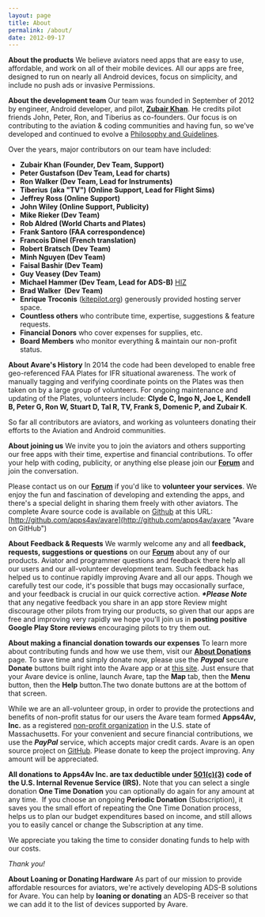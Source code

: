 ```yaml
---
layout: page
title: About
permalink: /about/
date: 2012-09-17
---
```


**About the products**
We believe aviators need apps that are easy to
use, affordable, and work on all of their mobile devices. All our apps
are free, designed to run on nearly all Android devices, focus on
simplicity, and include no push ads or invasive Permissions.

**About the development team**
Our team was founded in September of
2012 by engineer, Android developer, and pilot, **[Zubair Khan](http://zk4u.blogspot.com/ "Zubair's Blog")**.
He credits pilot friends John, Peter, Ron, and Tiberius as
co-founders. Our focus is on contributing to the aviation & coding
communities and having fun, so we've developed and continued to evolve
a [Philosophy and Guidelines](https://apps4av.net/site/about-2/philosophy/ "Philosophy").

Over the years, major contributors on our team have included:
- **Zubair Khan (Founder, Dev Team, Support)**
- **Peter Gustafson (Dev Team, Lead for charts)**
- **Ron Walker (Dev Team, Lead for Instruments)**
- **Tiberius** **(aka "TV")** **(Online Support, Lead for Flight Sims)**
- **Jeffrey Ross (Online Support)**
- **John Wiley **(Online Support, Publicity)****
- **Mike Rieker (Dev Team)**
- **Rob Aldred (World Charts and Plates)**
- **Frank Santoro (FAA correspondence)**
- **Francois Dinel (French translation)**
- **Robert Bratsch (Dev Team)**
- **Minh Nguyen **(Dev Team)****
- **Faisal Bashir **(Dev Team)****
- **Guy Veasey **(Dev Team)****
- **Michael Hammer (Dev Team, Lead for ADS-B)** [HIZ](https://hiz.ch/index.php/home/adsb-receiver "HIZ website")
- **Brad Walker  (Dev Team)**
- **Enrique Troconis** ([kitepilot.org](http://kitepilot.org/ "KitePilot.org Web Services")) generously provided hosting server space.
- **Countless others** who contribute time, expertise, suggestions & feature requests.
- **Financial Donors** who cover expenses for supplies, etc.
- **Board Members** who monitor everything & maintain our non-profit status.

**About Avare's History**
In 2014 the code had been developed to enable free geo-referenced FAA
Plates for IFR situational awareness. The work of manually tagging and
verifying coordinate points on the Plates was then taken on by a large
group of volunteers. For ongoing maintenance and updating of the
Plates, volunteers include: **Clyde C, Ingo N, Joe L, Kendell B, Peter
G, Ron W, Stuart D, Tal R, TV, Frank S, Domenic P, and Zubair K**.

So far all contributors are aviators, and working as volunteers
donating their efforts to the Aviation and Android communities.

**About joining us**
We invite you to join the aviators and others supporting our free apps
with their time, expertise and financial contributions. To offer your
help with coding, publicity, or anything else please join our
[**Forum**](https://groups.google.com/d/forum/apps4av-forum "Apps4Av Forum on Google Groups") 
and join the conversation.

Please contact us on our
[**Forum**](https://groups.google.com/forum/#!forum/apps4av-forum) if
you'd like to **volunteer your services**. We enjoy the fun and
fascination of developing and extending the apps, and there's a
special delight in sharing them freely with other aviators. The
complete Avare source code is available on
[Github](https://github.com/about "About GitHub") at this URL:
[http://github.com/apps4av/avare](http://github.com/apps4av/avare "Avare on GitHub")

**About Feedback & Requests**
We warmly welcome any and all **feedback, requests, suggestions or
questions** on our
**[Forum](https://groups.google.com/forum/#!forum/apps4av-forum "Apps4Av Forum")**
about any of our products. Aviator and programmer questions and
feedback there help all our users and our all-volunteer development
team. Such feedback has helped us to continue rapidly improving Avare
and all our apps. Though we carefully test our code, it's possible that 
bugs may occasionally surface, and your feedback is crucial in our quick
corrective action. _**\*Please Note**_ that any negative feedback you
share in an app store Review might discourage other pilots from trying
our products, so given that our apps are free and improving very rapidly we
hope you'll join us in **posting positive Google Play Store reviews**
encouraging pilots to try them out.

**About making a financial donation towards our expenses**
To learn more 
about contributing funds and how we use them, visit our
[**About Donations**](/donate.html "About Donations") page. To save
time and simply donate now, please use the **_Paypal_** secure
**Donate** buttons built right into the Avare app or at
[this site](/donate.html). Just ensure that your Avare device is online,
launch Avare, tap the **Map** tab, then the **Menu** button, then the
**Help** button.The two donate buttons are at the bottom of that
screen.

While we are an all-volunteer group, in order to provide the
protections and benefits of non-profit status for our users the Avare
team formed **Apps4Av, Inc.** as a registered 
[non-profit organization](http://corp.sec.state.ma.us/CorpWeb/CorpSearch/CorpSummary.aspx?FEIN=463956765 "Non-Profit Status") 
in the U.S. state of Massachusetts. For your convenient and secure
financial contributions, we use the _**PayPal**_ service, which
accepts major credit cards. Avare is an open source project on
[GitHub](http://github.com/apps4av/avare "Avare Source Code on Github"). 
Please donate to keep the project improving. Any amount will
be appreciated.

**All donations to Apps4Av Inc. are tax deductible under
[501(c)(3)](https://apps.irs.gov/app/eos/displayAll.do?dispatchMethod=displayAllInfo&Id=4887948&ein=463956765&country=US)
code of the U.S. Internal Revenue Service (IRS).** Note that you can
select a single donation **One Time Donation** you can optionally do
again for any amount at any time.  If you choose an ongoing **Periodic
Donation** (Subscription), it saves you the small effort of repeating
the One Time Donation process, helps us to plan our budget
expenditures based on income, and still allows you to easily cancel or
change the Subscription at any time.

We appreciate you taking the time to consider donating funds to help with our costs.

_Thank you!_

**About Loaning or Donating Hardware**
As part of our mission to provide affordable resources for aviators,
we're actively developing ADS-B solutions for Avare. You can help by
**loaning or donating** an ADS-B receiver so that we can add it to the
list of devices supported by Avare.

